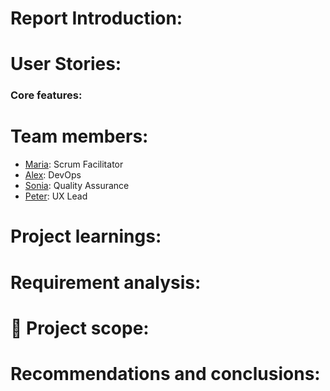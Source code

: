 # Report Introduction: 

# User Stories:

### Core features:
  
# Team members:

  - [Maria](https://github.com/mariaalouisaa): Scrum Facilitator
  - [Alex](https://github.com/lascellesabercrombie): DevOps
  - [Sonia](https://github.com/sonianb): Quality Assurance
  - [Peter](https://github.com/PJSalter): UX Lead

# Project learnings:


# Requirement analysis:


# 🧠 Project scope:


# Recommendations and conclusions:

